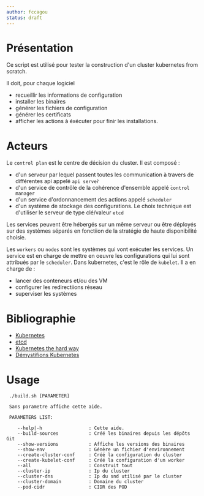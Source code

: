 ```yaml
---
author: fccagou
status: draft
---
```


# Présentation

Ce script est utilisé pour tester la construction d'un cluster kubernetes from
scratch.

Il doit, pour chaque logiciel

- recueillir les informations de configuration
- installer les binaires
- générer les fichiers de configuration
- générer les certificats
- afficher les actions à éxécuter pour finir les installations.

# Acteurs

Le `control plan` est le centre de décision du cluster. Il est composé :

- d'un serveur par lequel passent toutes les communication à travers de
  différentes api appelé `api server̀`
- d'un service de contrôle de la cohérence d'ensemble appelé ̀`control manager`
- d'un service d'ordonnancement des actions appelé `scheduler`
- d'un système de stockage des configurations. Le choix technique est d'utiliser
  le serveur de type clé/valeur `etcd`

Les services peuvent être hébergés sur un même serveur ou être déployés sur des
systèmes séparés en fonctiion de la stratégie de haute disponibilité choisie.

Les `workers` ou `nodes` sont les systèmes qui vont exécuter les services. Un
service est en charge de mettre en oeuvre les configurations qui lui sont attribués
par le `scheduler`. Dans kubernetes, c'est le rôle de `kubelet`.
Il a en charge de :

- lancer des conteneurs et/ou des VM
- configurer les redirectiions réseau
- superviser les systèmes

# Bibliographie

- [Kubernetes](https://kubernetes.io/)
- [etcd](https://etcd.io/docs/)
- [Kubernetes the hard way](https://github.com/kelseyhightower/kubernetes-the-hard-way/tree/master)
- [Démystifions Kubernetes](https://github.com/zwindler/demystifions-kubernetes/tree/main)

# Usage

     ./build.sh [PARAMETER]

     Sans parametre affiche cette aide.

     PARAMETERS LIST:

        --help|-h                 : Cette aide.
        --build-sources           : Créé les binaires depuis les dépôts Git
        --show-versions           : Affiche les versions des binaires
        --show-env                : Génère un fichier d'environnement
        --create-cluster-conf     : Créé la configuration du cluster
        --create-kubelet-conf     : Créé la configuration d'un worker
        --all                     : Construit tout
        --cluster-ip              : Ip du cluster
        --cluster-dns             : Ip du snd utilisé par le cluster
        --cluster-domain          : Domaine du cluster
        --pod-cidr                : CIDR des POD
